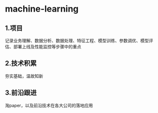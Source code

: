 # machine-learning

## 1.项目
记录业务理解、数据分析、数据处理、特征工程、模型训练、参数调优、模型评估、部署上线及性能监控等步骤中的重点
## 2.技术积累
夯实基础，温故知新
## 3.前沿跟进
淘paper，以及前沿技术在各大公司的落地应用
